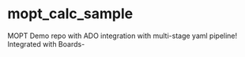 # mopt_calc_sample
MOPT Demo repo with ADO integration with multi-stage yaml pipeline!
Integrated with Boards-
